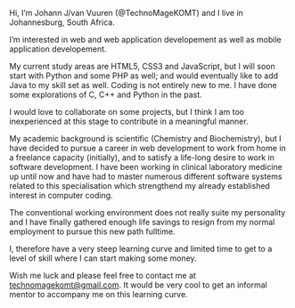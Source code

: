 Hi, I’m Johann J/van Vuuren (@TechnoMageKOMT) and I live in Johannesburg, South Africa.  

I’m interested in web and web application developement as well as mobile application developement.  

My current study areas are HTML5, CSS3 and JavaScript, but I will soon start with Python and some PHP as well; and would eventually like to add Java to my skill set as well. Coding is not entirely new to me. I have done some explorations of C, C++ and Python in the past.  

I would love to collaborate on some projects, but I think I am too inexperienced at this stage to contribute in a meaningful manner.  

My academic background is scientific (Chemistry and Biochemistry), but I have decided to pursue a career in web development to work from home in a freelance capacity (initially), and to satisfy a life-long desire to work in software development. I have been working in clinical laboratory 
medicine up until now and have had to master numerous different software systems related to this specialisation which strengthend my already established interest in computer coding.

The conventional working environment does not really suite my personality and I have finally gathered enough life savings to resign from my normal employment to pursue this new path fulltime.

I, therefore have a very steep learning curve and limited time to get to a level of skill where I can start making some money.

Wish me luck and please feel free to contact me at technomagekomt@gmail.com. It would be very cool to get an informal mentor to accompany me on this learning curve.

